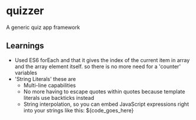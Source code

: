 # quizzer
A generic quiz app framework

## Learnings
* Used ES6 forEach and that it gives the index of the current item in array and the array element itself. so there is no more need for a 'counter' variables
* 'String Literals' these are 
    * Multi-line capabilities
    * No more having to escape quotes within quotes because template literals use backticks instead
    * String interpolation, so you can embed JavaScript expressions right into your strings like this: ${code_goes_here}
